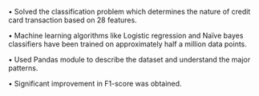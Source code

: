 • Solved the classification problem which determines the nature of credit card transaction based on 28 features. 

• Machine learning algorithms like Logistic regression and Naïve bayes classifiers have been trained on approximately half a million data points.

• Used Pandas module to describe the dataset and understand the major patterns.

• Significant improvement in F1-score was obtained. 

